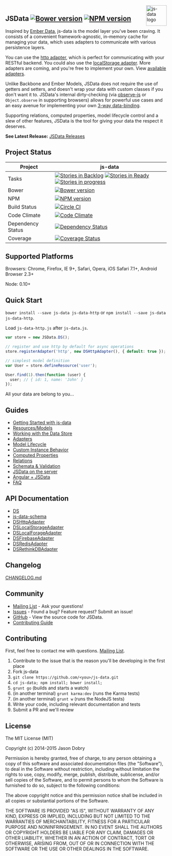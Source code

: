 <img src="https://raw.githubusercontent.com/js-data/js-data/master/js-data.png" alt="js-data logo" title="js-data" align="right" width="64" height="64" />

## JSData [![Bower version](https://badge.fury.io/bo/js-data.png)](http://badge.fury.io/bo/js-data) [![NPM version](https://badge.fury.io/js/js-data.png)](http://badge.fury.io/js/js-data)

Inspired by [Ember Data](https://github.com/emberjs/data), js-data is the model layer you've been craving. It consists of a convenient framework-agnostic, in-memory cache for managing your data, which uses adapters to communicate with various persistence layers.

You can use the [http adapter](http://www.js-data.io/docs/dshttpadapter), which is perfect for communicating with your RESTful backend. You could also use the [localStorage adapter](http://www.js-data.io/docs/dslocalstorageadapter). More adapters are coming, and you're free to implement your own. View [available adapters](http://www.js-data.io/docs/working-with-adapters).

Unlike Backbone and Ember Models, JSData does not require the use of getters and setters, and doesn't wrap your data with custom classes if you don't want it to. JSData's internal dirty-checking (via [observe-js](https://github.com/Polymer/observe-js) or `Object.observe` in supporting browsers) allows for powerful use cases and an easy avenue for implementing your own [3-way data-binding](https://www.firebase.com/blog/2013-10-04-firebase-angular-data-binding.html).

Supporting relations, computed properties, model lifecycle control and a slew of other features, JSData is the tool for giving your data the respect it deserves.

__See Latest Release:__ [JSData Releases](https://github.com/js-data/js-data/releases)

## Project Status

| Project | js-data |
| ------ | ------ |
| Tasks | [![Stories in Backlog](https://badge.waffle.io/js-data/js-data.svg?label=backlog&title=Backlog)](http://waffle.io/js-data/js-data) [![Stories in Ready](https://badge.waffle.io/js-data/js-data.svg?label=ready&title=Ready)](http://waffle.io/js-data/js-data) [![Stories in progress](https://badge.waffle.io/js-data/js-data.svg?label=in%20progress&title=In%20Progress)](http://waffle.io/js-data/js-data) |
| Bower | [![Bower version](https://badge.fury.io/bo/js-data.png)](http://badge.fury.io/bo/js-data) |
| NPM | [![NPM version](https://badge.fury.io/js/js-data.png)](http://badge.fury.io/js/js-data) |
| Build Status | [![Circle CI](https://circleci.com/gh/js-data/js-data/tree/master.png?style=badge)](https://circleci.com/gh/js-data/js-data/tree/master) |
| Code Climate | [![Code Climate](https://codeclimate.com/github/js-data/js-data.png)](https://codeclimate.com/github/js-data/js-data) |
| Dependency Status | [![Dependency Status](https://gemnasium.com/js-data/js-data.png)](https://gemnasium.com/js-data/js-data) |
| Coverage | [![Coverage Status](https://coveralls.io/repos/js-data/js-data/badge.png?branch=master)](https://coveralls.io/r/js-data/js-data?branch=master) |

## Supported Platforms

Browsers: Chrome, Firefox, IE 9+, Safari, Opera, iOS Safari 7.1+, Android Browser 2.3+

Node: 0.10+

## Quick Start
`bower install --save js-data js-data-http` or `npm install --save js-data js-data-http`.

Load `js-data-http.js` after `js-data.js`.

```js
var store = new JSData.DS();

// register and use http by default for async operations
store.registerAdapter('http', new DSHttpAdapter(), { default: true });

// simplest model definition
var User = store.defineResource('user');

User.find(1).then(function (user) {
  user; // { id: 1, name: 'John' }
});
```

All your data are belong to you...

## Guides
- [Getting Started with js-data](http://www.js-data.io/docs/home)
- [Resources/Models](http://www.js-data.io/docs/resources)
- [Working with the Data Store](http://www.js-data.io/docs/working-with-the-data-store)
- [Adapters](http://www.js-data.io/docs/working-with-adapters)
- [Model Lifecycle](http://www.js-data.io/docs/model-lifecycle)
- [Custom Instance Behavior](http://www.js-data.io/docs/custom-instance-behavior)
- [Computed Properties](http://www.js-data.io/docs/computed-properties)
- [Relations](http://www.js-data.io/docs/relations)
- [Schemata & Validation](http://www.js-data.io/docs/schemata--validation)
- [JSData on the server](http://www.js-data.io/docs/jsdata-on-the-server)
- [Angular + JSData](http://www.js-data.io/docs/js-data-angular)
- [FAQ](http://www.js-data.io/docs/faq)

## API Documentation
- [DS](http://www.js-data.io/docs/ds)
- [js-data-schema](http://www.js-data.io/docs/js-data-schema)
- [DSHttpAdapter](http://www.js-data.io/docs/dshttpadapter)
- [DSLocalStorageAdapter](http://www.js-data.io/docs/dslocalstorageadapter)
- [DSLocalForageAdapter](http://www.js-data.io/docs/dslocalforageadapter)
- [DSFirebaseAdapter](http://www.js-data.io/docs/dsfirebaseadapter)
- [DSRedisAdapter](http://www.js-data.io/docs/dsredisadapter)
- [DSRethinkDBAdapter](http://www.js-data.io/docs/dsrethinkdbadapter)

## Changelog
[CHANGELOG.md](https://github.com/js-data/js-data/blob/master/CHANGELOG.md)

## Community
- [Mailing List](https://groups.io/org/groupsio/jsdata) - Ask your questions!
- [Issues](https://github.com/js-data/js-data/issues) - Found a bug? Feature request? Submit an issue!
- [GitHub](https://github.com/js-data/js-data) - View the source code for JSData.
- [Contributing Guide](https://github.com/js-data/js-data/blob/master/CONTRIBUTING.md)

## Contributing

First, feel free to contact me with questions. [Mailing List](https://groups.io/org/groupsio/jsdata).

1. Contribute to the issue that is the reason you'll be developing in the first place
1. Fork js-data
1. `git clone https://github.com/<you>/js-data.git`
1. `cd js-data; npm install; bower install;`
1. `grunt go` (builds and starts a watch)
1. (in another terminal) `grunt karma:dev` (runs the Karma tests)
1. (in another terminal) `grunt w` (runs the NodeJS tests)
1. Write your code, including relevant documentation and tests
1. Submit a PR and we'll review

## License

The MIT License (MIT)

Copyright (c) 2014-2015 Jason Dobry

Permission is hereby granted, free of charge, to any person obtaining a copy
of this software and associated documentation files (the "Software"), to deal
in the Software without restriction, including without limitation the rights
to use, copy, modify, merge, publish, distribute, sublicense, and/or sell
copies of the Software, and to permit persons to whom the Software is
furnished to do so, subject to the following conditions:

The above copyright notice and this permission notice shall be included in all
copies or substantial portions of the Software.

THE SOFTWARE IS PROVIDED "AS IS", WITHOUT WARRANTY OF ANY KIND, EXPRESS OR
IMPLIED, INCLUDING BUT NOT LIMITED TO THE WARRANTIES OF MERCHANTABILITY,
FITNESS FOR A PARTICULAR PURPOSE AND NONINFRINGEMENT. IN NO EVENT SHALL THE
AUTHORS OR COPYRIGHT HOLDERS BE LIABLE FOR ANY CLAIM, DAMAGES OR OTHER
LIABILITY, WHETHER IN AN ACTION OF CONTRACT, TORT OR OTHERWISE, ARISING FROM,
OUT OF OR IN CONNECTION WITH THE SOFTWARE OR THE USE OR OTHER DEALINGS IN THE
SOFTWARE.

